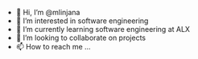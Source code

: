- 👋 Hi, I’m @mlinjana
- 👀 I’m interested in software engineering 
- 🌱 I’m currently learning software engineering at ALX
- 💞️ I’m looking to collaborate on projects
- 📫 How to reach me ...

<!---
mlinjana/mlinjana is a ✨ special ✨ repository because its `README.md` (this file) appears on your GitHub profile.
You can click the Preview link to take a look at your changes.
--->
